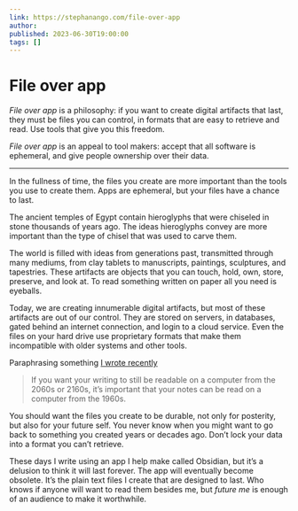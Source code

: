 ```yaml
---
link: https://stephanango.com/file-over-app
author: 
published: 2023-06-30T19:00:00
tags: []
---
```

# File over app
_File over app_ is a philosophy: if you want to create digital artifacts that last, they must be files you can control, in formats that are easy to retrieve and read. Use tools that give you this freedom.

_File over app_ is an appeal to tool makers: accept that all software is ephemeral, and give people ownership over their data.

---

In the fullness of time, the files you create are more important than the tools you use to create them. Apps are ephemeral, but your files have a chance to last.

The ancient temples of Egypt contain hieroglyphs that were chiseled in stone thousands of years ago. The ideas hieroglyphs convey are more important than the type of chisel that was used to carve them.

The world is filled with ideas from generations past, transmitted through many mediums, from clay tablets to manuscripts, paintings, sculptures, and tapestries. These artifacts are objects that you can touch, hold, own, store, preserve, and look at. To read something written on paper all you need is eyeballs.

Today, we are creating innumerable digital artifacts, but most of these artifacts are out of our control. They are stored on servers, in databases, gated behind an internet connection, and login to a cloud service. Even the files on your hard drive use proprietary formats that make them incompatible with older systems and other tools.

Paraphrasing something [I wrote recently](https://obsidian.md/blog/new-obsidian-icon/)

> If you want your writing to still be readable on a computer from the 2060s or 2160s, it’s important that your notes can be read on a computer from the 1960s.

You should want the files you create to be durable, not only for posterity, but also for your future self. You never know when you might want to go back to something you created years or decades ago. Don’t lock your data into a format you can’t retrieve.

These days I write using an app I help make called Obsidian, but it’s a delusion to think it will last forever. The app will eventually become obsolete. It’s the plain text files I create that are designed to last. Who knows if anyone will want to read them besides me, but _future me_ is enough of an audience to make it worthwhile.
